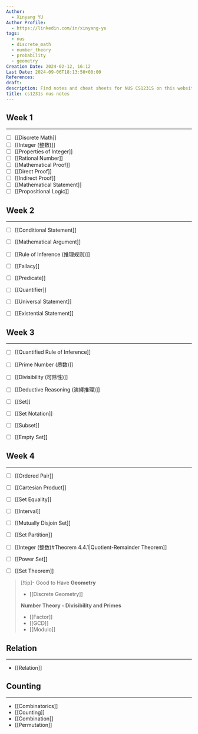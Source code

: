```yaml
---
Author:
  - Xinyang YU
Author Profile:
  - https://linkedin.com/in/xinyang-yu
tags:
  - nus
  - discrete_math
  - number_theory
  - probability
  - geometry
Creation Date: 2024-02-12, 16:12
Last Date: 2024-09-06T18:13:50+08:00
References: 
draft: 
description: Find notes and cheat sheets for NUS CS1231S on this website. Get help preparing for your final exam and answers to your questions.
title: cs1231s nus notes
---
```



## Week 1
---
- [ ] [[Discrete Math]]
- [ ] [[Integer (整数)]]
- [ ] [[Properties of Integer]] 
- [ ] [[Rational Number]]
- [ ] [[Mathematical Proof]]
- [ ] [[Direct Proof]]
- [ ] [[Indirect Proof]]
- [ ] [[Mathematical Statement]]
- [ ] [[Propositional Logic]]

## Week 2
---
- [ ] [[Conditional Statement]]
- [ ] [[Mathematical Argument]]
- [ ] [[Rule of Inference (推理规则)]]
- [ ] [[Fallacy]]
- [ ] [[Predicate]]
- [ ] [[Quantifier]]
- [ ] [[Universal Statement]]
- [ ] [[Existential Statement]]


## Week 3
---
- [ ] [[Quantified Rule of Inference]]
- [ ] [[Prime Number (质数)]]
- [ ] [[Divisibility (可除性)]]
- [ ] [[Deductive Reasoning (演繹推理)]]
- [ ] [[Set]]
- [ ] [[Set Notation]]
- [ ] [[Subset]]
- [ ] [[Empty Set]]


## Week 4
---
- [ ] [[Ordered Pair]]
- [ ] [[Cartesian Product]]
- [ ] [[Set Equality]]
- [ ] [[Interval]]
- [ ] [[Mutually Disjoin Set]]
- [ ] [[Set Partition]]
- [ ] [[Integer (整数)#Theorem 4.4.1|Quotient-Remainder Theorem]]
- [ ] [[Power Set]]
- [ ] [[Set Theorem]]


>[!tip]- Good to Have
> **Geometry**
> - [[Discrete Geometry]]
>   
> **Number Theory - Divisibility and Primes** 
> - [[Factor]]
> - [[GCD]]
> - [[Modulo]]

## Relation
---
- [[Relation]]



## Counting
---
- [[Combinatorics]]
- [[Counting]]
- [[Combination]]
- [[Permutation]]

